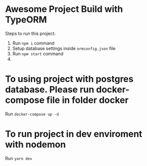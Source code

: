 # Awesome Project Build with TypeORM

Steps to run this project:

1. Run `npm i` command
2. Setup database settings inside `ormconfig.json` file
3. Run `npm start` command
4. 


# To using project with postgres database. Please run docker-compose file in folder docker
Run `docker-compose up -d`

# To run project in dev enviroment with nodemon
Run `yarn dev`
